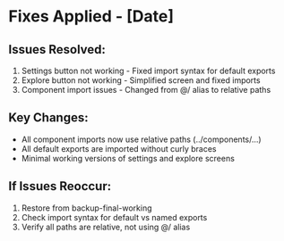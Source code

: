 # Fixes Applied - [Date]

## Issues Resolved:
1. Settings button not working - Fixed import syntax for default exports
2. Explore button not working - Simplified screen and fixed imports
3. Component import issues - Changed from @/ alias to relative paths

## Key Changes:
- All component imports now use relative paths (../components/...)
- All default exports are imported without curly braces
- Minimal working versions of settings and explore screens

## If Issues Reoccur:
1. Restore from backup-final-working
2. Check import syntax for default vs named exports
3. Verify all paths are relative, not using @/ alias
